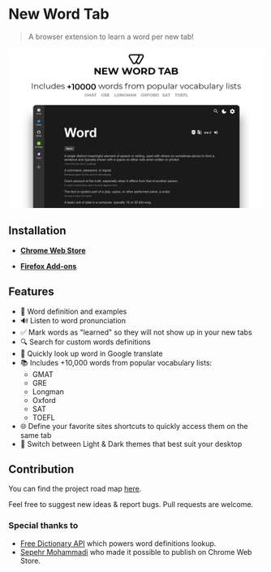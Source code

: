 # New Word Tab

> A browser extension to learn a word per new tab!

![Screenshot](./media/github.png)

## Installation

- [**Chrome Web Store**](https://chrome.google.com/webstore/detail/new-word-tab/chmiakanncpjleocgbemoghkkpjicjla)

- [**Firefox Add-ons**](https://addons.mozilla.org/en-US/firefox/addon/new-word-tab/)

## Features

- 🔬 Word definition and examples
- 🔊 Listen to word pronunciation
- ✅ Mark words as "learned" so they will not show up in your new tabs
- 🔍 Search for custom words definitions
- 📘 Quickly look up word in Google translate
- 📚 Includes +10,000 words from popular vocabulary lists:
  - GMAT
  - GRE
  - Longman
  - Oxford
  - SAT
  - TOEFL
- 🌐 Define your favorite sites shortcuts to quickly access them on the same tab
- 🌙 Switch between Light & Dark themes that best suit your desktop

## Contribution

You can find the project road map [here](https://github.com/sajadhsm/new-word-tab/projects/1).

Feel free to suggest new ideas & report bugs. Pull requests are welcome.

### Special thanks to

- [Free Dictionary API](https://github.com/meetDeveloper/freeDictionaryAPI) which powers word definitions lookup.
- [Sepehr Mohammadi](https://github.com/sepehrity) who made it possible to publish on Chrome Web Store.
